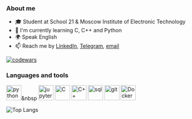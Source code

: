 ### About me
- 🎓 Student at School 21 & Moscow Institute of Electronic Technology
- 🌱 I'm currently learning C, C++ and Python
- 🌍 Speak English
- 📫 Reach me by [LinkedIn](https://www.linkedin.com/in/kvther1ne/), [Telegram](https://t.me/kvther1ne), [email](mailto:ekaterinatabunshchikova@gmail.com)

[![codewars](https://www.codewars.com/users/kvther1ne/badges/small)](https://www.codewars.com/users/kvther1ne)

### Languages and tools
<img src="https://cdn.jsdelivr.net/gh/devicons/devicon/icons/python/python-original.svg" title="python" width="40" height="40"/>&nbsp
<img src="https://cdn.jsdelivr.net/gh/devicons/devicon/icons/jupyter/jupyter-original-wordmark.svg" title="jupyter" width="40" height="40"/>
<img src="https://cdn.jsdelivr.net/gh/devicons/devicon/icons/c/c-original.svg" title="C" width="40" height="40"/>
<img src="https://cdn.jsdelivr.net/gh/devicons/devicon/icons/cplusplus/cplusplus-original.svg" title="C++" width="40" height="40"/>
<img src="https://cdn.jsdelivr.net/gh/devicons/devicon/icons/postgresql/postgresql-original.svg" title="sql" width="40" height="40"/>
<img src="https://cdn.jsdelivr.net/gh/devicons/devicon/icons/git/git-plain.svg" title="git" width="40" height="40"/>
<img src="https://cdn.jsdelivr.net/gh/devicons/devicon/icons/docker/docker-original.svg" title="Docker" width="40" height="40"/>


![Top Langs](https://github-readme-stats.vercel.app/api/top-langs/?username=kvther1ne&layout=compact)
